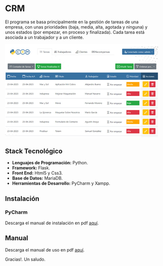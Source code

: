 <h1>CRM</h1>

<p>El programa se basa principalmente en la gestión de tareas de una empresa, con unas prioridades (baja, media, alta, agotada y ninguna) y unos estados (por empezar, en proceso y finalizada). Cada tarea está asociada a un trabajador y a un cliente.</p>
<a href="https://github.com/sergioacunamartin/crm" title="Ver Proyecto CRM"><img src="https://github.com/sergioacunamartin/crm/blob/main/cabecera-crm.jpg" alt="Imagen Cabecera CRM" /></a>

<h2>Stack Tecnológico</h2>
<ul>
    <li><strong>Lenguajes de Programación:</strong> Python.</li>
    <li><strong>Framework:</strong> Flask.</li>
    <li><strong>Front End:</strong> Html5 y Css3.</li>
    <li><strong>Base de Datos:</strong> MariaDB.</li>
    <li><strong>Herramientas de Desarrollo:</strong> PyCharm y Xampp.</li>
</ul>

<h2>Instalación</h2>

<h3>PyCharm</h3>
<p>Descarga el manual de instalación en pdf <a href="https://github.com/sergioacunamartin/app-gestion-tareas/blob/main/instalacion-pycharm.pdf" title="Descargar Manual de Instalación PyCharm">aquí</a>.</p>

<h2>Manual</h2>
<p>Descarga el manual de uso en pdf <a href="https://github.com/sergioacunamartin/app-gestion-tareas/blob/main/manual-app-tareas.pdf" title="Descargar Manual de Uso">aquí</a>.</p>

<p>Gracias!. Un saludo.</p>

